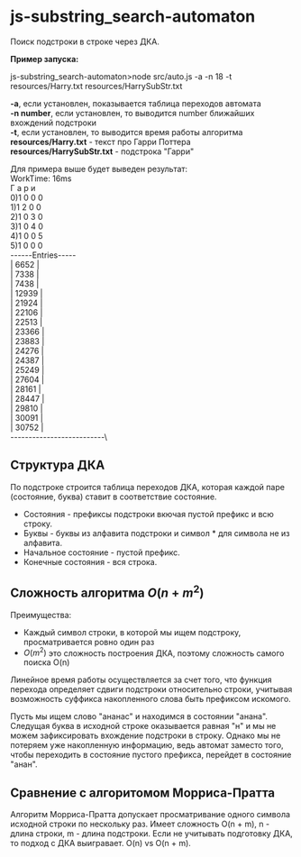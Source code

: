 # js-substring_search-automaton
Поиск подстроки в строке через ДКА.

**Пример запуска:**

js-substring_search-automaton>node src/auto.js -a -n 18 -t resources/Harry.txt resources/HarrySubStr.txt

**-a**, если установлен, показывается таблица переходов автомата\
**-n number**, если установлен, то выводится number ближайших вхождений подстроки\
**-t**, если установлен, то выводится время работы алгоритма\
**resources/Harry.txt** - текст про Гарри Поттера\
**resources/HarrySubStr.txt** - подстрока "Гарри"

Для примера выше будет выведен результат:\
WorkTime: 16ms\
  Г а р и\
0)1 0 0 0\
1)1 2 0 0\
2)1 0 3 0\
3)1 0 4 0\
4)1 0 0 5\
5)1 0 0 0\
------Entries-----\
|            6652           |\
|            7338           |\
|            7438           |\
|            12939           |\
|            21924           |\
|            22106           |\
|            22513           |\
|            23366           |\
|            23883           |\
|            24276           |\
|            24387           |\
|            25249           |\
|            27604           |\
|            28161           |\
|            28447           |\
|            29810           |\
|            30091           |\
|            30752           |\
--------------------------\

## Структура ДКА
По подстроке строится таблица переходов ДКА, которая каждой паре (состояние, буква) ставит в соответствие состояние.
 - Состояния - префиксы подстроки вкючая пустой префикс и всю строку.
 - Буквы - буквы из алфавита подстроки и символ * для символа не из алфавита.
 - Начальное состояние - пустой префикс.
 - Конечные состояния - вся строка.

## Сложность алгоритма $O(n + m^2)$
Преимущества:
 - Каждый символ строки, в которой мы ищем подстроку, просматривается ровно один раз
 - $O(m^2)$ это сложность построения ДКА, поэтому сложность самого поиска O(n)

Линейное время работы осуществляется за счет того, что функция перехода определяет сдвиги подстроки относительно строки, учитывая возможность суффикса накопленного слова быть префиксом искомого. 

Пусть мы ищем слово "ананас" и находимся в состоянии "анана". Следущая буква в исходной строке оказывается равная "н" и мы не можем зафиксировать вхождение подстроки в строку. Однако мы не потеряем уже накопленную информацию, ведь автомат заместо того, чтобы переходить в состояние пустого префикса, перейдет в состояние "анан".

## Сравнение с алгоритомом Морриса-Пратта
Алгоритм Морриса-Пратта допускает просматривание одного символа исходной строки по нескольку раз. Имеет сложность O(n + m), n - длина строки, m - длина подстроки. Если не учитывать подготовку ДКА, то подход с ДКА выигравает. O(n) vs O(n + m).
